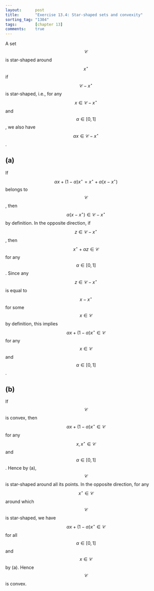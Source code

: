 ```yaml
---
layout:      post
title:       "Exercise 13.4: Star-shaped sets and convexity"
sorting_tag: "1304"
tags:        [chapter 13]
comments:    true
---
```


A set $$\mathcal{C}$$ is star-shaped around $$x^\star$$ if
$$\mathcal{C} - x^\star$$ is star-shaped, i.e., for any
$$x \in \mathcal{C} - x^\star$$ and $$\alpha \in [0,1]$$,
we also have $$\alpha x \in \mathcal{C} - x^\star$$.


## (a)

If
$$\alpha x + (1 - \alpha) x^\star = x^\star + \alpha (x - x^\star)$$
belongs to $$\mathcal{C}$$, then
$$\alpha(x - x^\star) \in \mathcal{C} - x^\star$$ by definition.
In the opposite direction, if $$z \in \mathcal{C} - x^\star$$, then
$$x^\star + \alpha z \in \mathcal{C}$$ for any $$\alpha \in [0, 1]$$.
Since any $$z \in \mathcal{C} - x^\star$$ is equal to $$x - x^\star$$ for
some $$x \in \mathcal{C}$$ by definition, this implies
$$\alpha x + (1 - \alpha) x^\star \in \mathcal{C}$$ for any $$x \in \mathcal{C}$$
and $$\alpha \in [0, 1]$$.


## (b)

If $$\mathcal{C}$$ is convex, then
$$\alpha x + (1 - \alpha) x^\star \in \mathcal{C}$$ for any $$x, x^\star \in \mathcal{C}$$ and $$\alpha \in [0,1]$$. Hence by (a),
$$\mathcal{C}$$ is star-shaped around all its points.
In the opposite direction, for any $$x^\star \in \mathcal{C}$$ around which
$$\mathcal{C}$$ is star-shaped, we have
$$\alpha x + (1 - \alpha) x^\star \in \mathcal{C}$$ for all $$\alpha \in [0,1]$$
and $$x \in \mathcal{C}$$ by (a). Hence $$\mathcal{C}$$ is convex.
